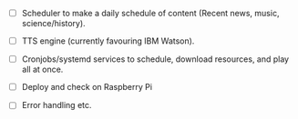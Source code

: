 - [ ] Scheduler to make a daily schedule of content (Recent news, music, science/history).
- [ ] TTS engine (currently favouring IBM Watson).
- [ ] Cronjobs/systemd services to schedule, download resources, and play all at once.
- [ ] Deploy and check on Raspberry Pi
- [ ] Error handling etc.

